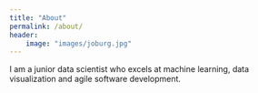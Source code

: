 ```yaml
---
title: "About"
permalink: /about/
header:
    image: "images/joburg.jpg"
---
```

I am a junior data scientist who excels at machine learning, data visualization and agile software development.
